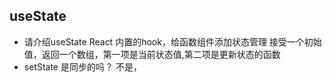 ## useState
- 请介绍useState
    React 内置的hook，给函数组件添加状态管理
    接受一个初始值，返回一个数组，第一项是当前状态值,第二项是更新状态的函数
- setState 是同步的吗？
    不是，